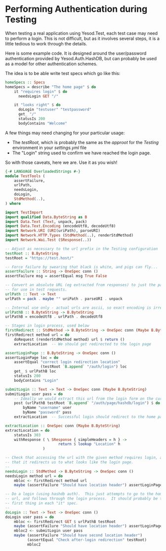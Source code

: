 # Performing Authentication during Testing

When testing a real application using Yesod.Test, each test case may need to perform a login.  This is not difficult, but as it involves several steps, it is a little tedious to work through the details.

Here is some example code.  It is designed around the user/password authentication provided by Yesod.Auth.HashDB, but can probably be used as a model for other authentication schemes.

The idea is to be able write test specs which go like this:

```haskell
homeSpecs :: Specs
homeSpecs = describe "The home page" $ do
    it "requires login" $ do
      needsLogin GET "/"

    it "looks right" $ do
      doLogin "testuser" "testpassword"
      get_ "/"
      statusIs 200
      bodyContains "Welcome"
```

A few things may need changing for your particular usage:

* The *testRoot,* which is probably the same as the *approot* for the *Testing* environment in your *settings.yml* file
* The "Login" string used to confirm we have reached the login page.

So with those caveats, here we are.  Use it as you wish!

```haskell
{-# LANGUAGE OverloadedStrings #-}
module TestTools (
    assertFailure,
    urlPath,
    needsLogin,
    doLogin,
    StdMethod(..),
) where

import TestImport
import qualified Data.ByteString as B
import Data.Text (Text, unpack, pack)
import Data.Text.Encoding (encodeUtf8, decodeUtf8)
import Network.URI (URI(uriPath), parseURI)
import Network.HTTP.Types (StdMethod(..), renderStdMethod)
import Network.Wai.Test (SResponse(..))

-- Adjust as necessary to the url prefix in the Testing configuration
testRoot :: B.ByteString
testRoot = "https://test.host/"

-- Force failure by swearing that black is white, and pigs can fly...
assertFailure :: String -> OneSpec conn ()
assertFailure msg = assertEqual msg True False

-- Convert an absolute URL (eg extracted from responses) to just the path
-- for use in test requests.
urlPath :: Text -> Text
urlPath = pack . maybe "" uriPath . parseURI . unpack

-- Internal use only - actual urls are ascii, so exact encoding is irrelevant
urlPathB :: B.ByteString -> B.ByteString
urlPathB = encodeUtf8 . urlPath . decodeUtf8

-- Stages in login process, used below
firstRedirect :: StdMethod -> B.ByteString -> OneSpec conn (Maybe B.ByteString)
firstRedirect method url = do
    doRequest (renderStdMethod method) url $ return ()
    extractLocation  -- We should get redirected to the login page

assertLoginPage :: B.ByteString -> OneSpec conn ()
assertLoginPage loc = do
    assertEqual "correct login redirection location"
                (testRoot `B.append` "/auth/login") loc
    get_ $ urlPathB loc
    statusIs 200
    bodyContains "Login"

submitLogin :: Text -> Text -> OneSpec conn (Maybe B.ByteString)
submitLogin user pass = do
    -- Ideally we would extract this url from the login form on the current page
    post (urlPathB testRoot `B.append` "/auth/page/hashdb/login") $ do
        byName "username" user
        byName "password" pass
    extractLocation  -- Successful login should redirect to the home page

extractLocation :: OneSpec conn (Maybe B.ByteString)
extractLocation = do
    statusIs 303
    withResponse ( \ SResponse { simpleHeaders = h } ->
                        return $ lookup "Location" h
                 )

-- Check that accessing the url with the given method requires login, and
-- that it redirects us to what looks like the login page.
--
needsLogin :: StdMethod -> B.ByteString -> OneSpec conn ()
needsLogin method url = do
    mbloc <- firstRedirect method url
    maybe (assertFailure "Should have location header") assertLoginPage mbloc

-- Do a login (using hashdb auth).  This just attempts to go to the home
-- url, and follows through the login process.  It should probably be the
-- first thing in each "it" spec.
--
doLogin :: Text -> Text -> OneSpec conn ()
doLogin user pass = do
    mbloc <- firstRedirect GET $ urlPathB testRoot
    maybe (assertFailure "Should have location header") assertLoginPage mbloc
    mbloc2 <- submitLogin user pass
    maybe (assertFailure "Should have second location header")
          (assertEqual "Check after-login redirection" testRoot)
          mbloc2
```
